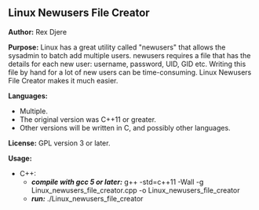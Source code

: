 ## Linux Newusers File Creator

**Author:**
Rex Djere

**Purpose:**
Linux has a great utility called "newusers" that allows the sysadmin to batch add multiple users.
newusers requires a file that has the details for each new user: username, password, UID, GID etc.
Writing this file by hand for a lot of new users can be time-consuming.
Linux Newusers File Creator makes it much easier.

**Languages:**
- Multiple. 
- The original version was C++11 or greater. 
- Other versions will be written in C, and possibly other languages.

**License:**
GPL version 3 or later.

**Usage:**
- C++:
	- **_compile with gcc 5 or later:_** g++ -std=c++11 -Wall -g Linux_newusers_file_creator.cpp -o Linux_newusers_file_creator
	- **_run:_** ./Linux_newusers_file_creator

